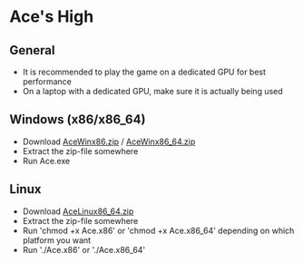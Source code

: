 # Ace's High
## General
- It is recommended to play the game on a dedicated GPU for best performance
- On a laptop with a dedicated GPU, make sure it is actually being used

## Windows (x86/x86_64)
- Download [AceWinx86.zip](https://github.com/spirraw/Ace/releases/download/v1.0.1/AceWinx86.zip "Click to download") / [AceWinx86_64.zip](https://github.com/spirraw/Ace/releases/download/v1.0.1/AceWinx86_64.zip "Click to download")
- Extract the zip-file somewhere
- Run Ace.exe

## Linux
- Download [AceLinux86_64.zip](https://github.com/spirraw/Ace/releases/download/v1.0.1/AceLinux86_64.zip "Click to download")
- Extract the zip-file somewhere
- Run 'chmod +x Ace.x86' or 'chmod +x Ace.x86_64' depending on which platform you want
- Run './Ace.x86' or './Ace.x86_64'
